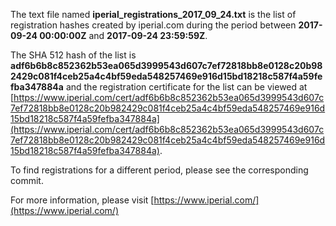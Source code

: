The text file named **iperial_registrations_2017_09_24.txt** is the list of registration hashes created by iperial.com during the period between **2017-09-24 00:00:00Z** and **2017-09-24 23:59:59Z**.

The SHA 512 hash of the list is **adf6b6b8c852362b53ea065d3999543d607c7ef72818bb8e0128c20b982429c081f4ceb25a4c4bf59eda548257469e916d15bd18218c587f4a59fefba347884a** and the registration certificate for the list can be viewed at [https://www.iperial.com/cert/adf6b6b8c852362b53ea065d3999543d607c7ef72818bb8e0128c20b982429c081f4ceb25a4c4bf59eda548257469e916d15bd18218c587f4a59fefba347884a](https://www.iperial.com/cert/adf6b6b8c852362b53ea065d3999543d607c7ef72818bb8e0128c20b982429c081f4ceb25a4c4bf59eda548257469e916d15bd18218c587f4a59fefba347884a).

To find registrations for a different period, please see the corresponding commit.

For more information, please visit [https://www.iperial.com/](https://www.iperial.com/)
